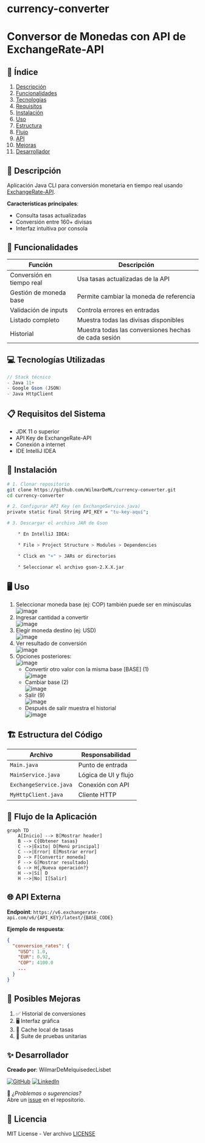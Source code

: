 # currency-converter

# Conversor de Monedas con API de ExchangeRate-API

## 📌 Índice
1. [Descripción](#-descripción)
2. [Funcionalidades](#-funcionalidades)  
3. [Tecnologías](#-tecnologías-utilizadas)
4. [Requisitos](#-requisitos-del-sistema)
5. [Instalación](#-instalación)
6. [Uso](#%EF%B8%8F-uso)
7. [Estructura](#%EF%B8%8F-estructura-del-código)
8. [Flujo](#-flujo-de-la-aplicación)
9. [API](#-api-externa)
10. [Mejoras](#-posibles-mejoras)
11. [Desarrollador](#-desarrollador)

## 🌟 Descripción
Aplicación Java CLI para conversión monetaria en tiempo real usando [ExchangeRate-API](https://www.exchangerate-api.com/).

**Características principales**:
- Consulta tasas actualizadas
- Conversión entre 160+ divisas
- Interfaz intuitiva por consola

## 🚀 Funcionalidades
| Función | Descripción |
|---------|-------------|
| Conversión en tiempo real | Usa tasas actualizadas de la API |
| Gestión de moneda base | Permite cambiar la moneda de referencia |
| Validación de inputs | Controla errores en entradas |
| Listado completo | Muestra todas las divisas disponibles |
| Historial | Muestra todas las conversiones hechas de cada sesión |

## 💻 Tecnologías Utilizadas
```java
// Stack técnico
- Java 11+
- Google Gson (JSON)
- Java HttpClient
```

## 📋 Requisitos del Sistema
- JDK 11 o superior
- API Key de ExchangeRate-API
- Conexión a internet
- IDE IntelliJ IDEA

## 🔧 Instalación
```bash
# 1. Clonar repositorio
git clone https://github.com/WilmarDeML/currency-converter.git
cd currency-converter

# 2. Configurar API Key (en ExchangeService.java)
private static final String API_KEY = "tu-key-aquí";

# 3. Descargar el archivo JAR de Gson

    ° En IntelliJ IDEA:

    ° File > Project Structure > Modules > Dependencies

    ° Click en "+" > JARs or directories

    ° Seleccionar el archivo gson-2.X.X.jar
```

## 🖥️ Uso
1. Seleccionar moneda base (ej: COP) también puede ser en minúsculas<br>
   ![image](https://github.com/user-attachments/assets/59f771e1-95b0-41ab-bb20-81bac34cce17)
2. Ingresar cantidad a convertir<br>
   ![image](https://github.com/user-attachments/assets/0b132764-e1b5-4fda-a713-4e67bd3dd89f)
3. Elegir moneda destino (ej: USD)<br>
   ![image](https://github.com/user-attachments/assets/51acb11b-6334-4c2e-b0e1-22bc9486cd91)
4. Ver resultado de conversión<br>
   ![image](https://github.com/user-attachments/assets/ede51108-8842-41e4-b1ee-d16bb4560196)
5. Opciones posteriores:<br>
    ![image](https://github.com/user-attachments/assets/c863cc00-90cf-46b4-b294-75374db53f94)
   - Convertir otro valor con la misma base [BASE] (1)<br>
     ![image](https://github.com/user-attachments/assets/07b4af5e-7aa3-4c32-884e-48c364ad008e)
   - Cambiar base (2)<br>
     ![image](https://github.com/user-attachments/assets/7fd3fb4f-6878-4cc5-b060-2d3b4255dc40)
   - Salir (9)<br>
     ![image](https://github.com/user-attachments/assets/5a2f8d9c-229e-4395-912c-37aca11cb46b)
   - Después de salir muestra el historial<br>
     ![image](https://github.com/user-attachments/assets/ede00fbe-c2da-4238-b39e-beef696659e3)



## 🏗️ Estructura del Código
| Archivo | Responsabilidad |
|---------|-----------------|
| `Main.java` | Punto de entrada |
| `MainService.java` | Lógica de UI y flujo |
| `ExchangeService.java` | Conexión con API |
| `MyHttpClient.java` | Cliente HTTP |

## 🔄 Flujo de la Aplicación
```mermaid
graph TD
    A[Inicio] --> B[Mostrar header]
    B --> C{Obtener tasas}
    C -->|Éxito| D[Menú principal]
    C -->|Error| E[Mostrar error]
    D --> F[Convertir moneda]
    F --> G[Mostrar resultado]
    G --> H{¿Nueva operación?}
    H -->|Sí| D
    H -->|No| I[Salir]
```

## 🌐 API Externa
**Endpoint**: `https://v6.exchangerate-api.com/v6/{API_KEY}/latest/{BASE_CODE}`

**Ejemplo de respuesta**:
```json
{
  "conversion_rates": {
    "USD": 1.0,
    "EUR": 0.92,
    "COP": 4100.0
    ...
  }
}
```

## 🔮 Posibles Mejoras
1. ✅ Historial de conversiones
2. 🖥️ Interfaz gráfica
3. 💾 Cache local de tasas
4. 🧪 Suite de pruebas unitarias

## ✨ Desarrollador

**Creado por**: WilmarDeMelquisedecLisbet

[![GitHub](https://img.shields.io/badge/GitHub-Profile-blue?style=flat&logo=github)](https://github.com/WilmarDeML)
[![LinkedIn](https://img.shields.io/badge/LinkedIn-Profile-blue?style=flat&logo=linkedin)](https://linkedin.com/in/wilmardeml-dev)

📌 *¿Problemas o sugerencias?*  
Abre un [issue](https://github.com/WilmarDeML/currency-converter/issues) en el repositorio.


## 📄 Licencia
MIT License - Ver archivo [LICENSE](LICENSE)
